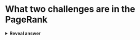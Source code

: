 # What two challenges are in the PageRank
<details>
<summary><b>Reveal answer</b></summary>
1. Sink Pages (absorb all connections)<br>2. Cycle Pages (loop)
</details>
